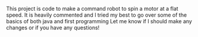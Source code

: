 This project is code to make a command robot to spin a motor at a flat speed.
It is heavily commented and I tried my best to go over some of the basics of both java and first programming
Let me know if I should make any changes or if you have any questions!
